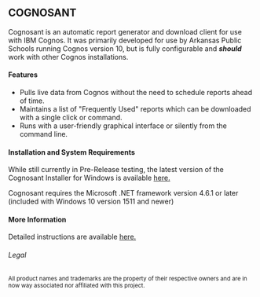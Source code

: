 ## COGNOSANT

Cognosant is an automatic report generator and download client for use with IBM Cognos.  It was primarily developed for use by Arkansas Public Schools running Cognos version 10, but is fully configurable and ***should*** work with other Cognos installations.

#### Features
* Pulls live data from Cognos without the need to schedule reports ahead of time.
* Maintains a list of "Frequently Used" reports which can be downloaded with a single click or command.
* Runs with a user-friendly graphical interface or silently from the command line.

#### Installation and System Requirements

While still currently in Pre-Release testing, the latest version of the Cognosant Installer for Windows is available [here.](https://github.com/scottorgan/cognosant/releases)

Cognosant requires the Microsoft .NET framework version 4.6.1 or later (included with Windows 10 version 1511 and newer)

#### More Information

Detailed instructions are available [here.](https://scottorgan.net/cognosant.html)

###### Legal
<small>All product names and trademarks are the property of their respective owners and are in now way associated nor affiliated with this project.</small>